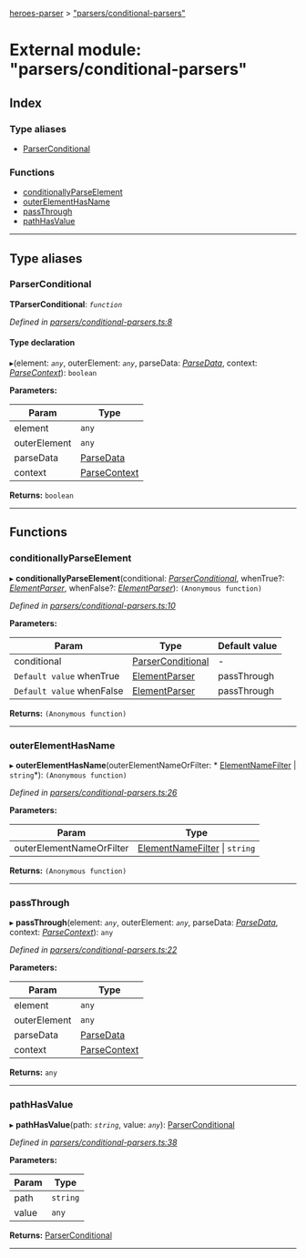 [heroes-parser](../README.md) > ["parsers/conditional-parsers"](../modules/_parsers_conditional_parsers_.md)

# External module: "parsers/conditional-parsers"

## Index

### Type aliases

* [ParserConditional](_parsers_conditional_parsers_.md#parserconditional)

### Functions

* [conditionallyParseElement](_parsers_conditional_parsers_.md#conditionallyparseelement)
* [outerElementHasName](_parsers_conditional_parsers_.md#outerelementhasname)
* [passThrough](_parsers_conditional_parsers_.md#passthrough)
* [pathHasValue](_parsers_conditional_parsers_.md#pathhasvalue)

---

## Type aliases

<a id="parserconditional"></a>

###  ParserConditional

**ΤParserConditional**: *`function`*

*Defined in [parsers/conditional-parsers.ts:8](https://github.com/joeistas/heroes-parser/blob/3b278f6/src/parsers/conditional-parsers.ts#L8)*

#### Type declaration
▸(element: *`any`*, outerElement: *`any`*, parseData: *[ParseData](../interfaces/_parse_data_.parsedata.md)*, context: *[ParseContext](../interfaces/_parsers_index_.parsecontext.md)*): `boolean`

**Parameters:**

| Param | Type |
| ------ | ------ |
| element | `any` |
| outerElement | `any` |
| parseData | [ParseData](../interfaces/_parse_data_.parsedata.md) |
| context | [ParseContext](../interfaces/_parsers_index_.parsecontext.md) |

**Returns:** `boolean`

___

## Functions

<a id="conditionallyparseelement"></a>

###  conditionallyParseElement

▸ **conditionallyParseElement**(conditional: *[ParserConditional](_parsers_conditional_parsers_.md#parserconditional)*, whenTrue?: *[ElementParser](_parsers_index_.md#elementparser)*, whenFalse?: *[ElementParser](_parsers_index_.md#elementparser)*): `(Anonymous function)`

*Defined in [parsers/conditional-parsers.ts:10](https://github.com/joeistas/heroes-parser/blob/3b278f6/src/parsers/conditional-parsers.ts#L10)*

**Parameters:**

| Param | Type | Default value |
| ------ | ------ | ------ |
| conditional | [ParserConditional](_parsers_conditional_parsers_.md#parserconditional) | - |
| `Default value` whenTrue | [ElementParser](_parsers_index_.md#elementparser) |  passThrough |
| `Default value` whenFalse | [ElementParser](_parsers_index_.md#elementparser) |  passThrough |

**Returns:** `(Anonymous function)`

___
<a id="outerelementhasname"></a>

###  outerElementHasName

▸ **outerElementHasName**(outerElementNameOrFilter: * [ElementNameFilter](_parsers_element_name_filters_.md#elementnamefilter) &#124; `string`*): `(Anonymous function)`

*Defined in [parsers/conditional-parsers.ts:26](https://github.com/joeistas/heroes-parser/blob/3b278f6/src/parsers/conditional-parsers.ts#L26)*

**Parameters:**

| Param | Type |
| ------ | ------ |
| outerElementNameOrFilter |  [ElementNameFilter](_parsers_element_name_filters_.md#elementnamefilter) &#124; `string`|

**Returns:** `(Anonymous function)`

___
<a id="passthrough"></a>

###  passThrough

▸ **passThrough**(element: *`any`*, outerElement: *`any`*, parseData: *[ParseData](../interfaces/_parse_data_.parsedata.md)*, context: *[ParseContext](../interfaces/_parsers_index_.parsecontext.md)*): `any`

*Defined in [parsers/conditional-parsers.ts:22](https://github.com/joeistas/heroes-parser/blob/3b278f6/src/parsers/conditional-parsers.ts#L22)*

**Parameters:**

| Param | Type |
| ------ | ------ |
| element | `any` |
| outerElement | `any` |
| parseData | [ParseData](../interfaces/_parse_data_.parsedata.md) |
| context | [ParseContext](../interfaces/_parsers_index_.parsecontext.md) |

**Returns:** `any`

___
<a id="pathhasvalue"></a>

###  pathHasValue

▸ **pathHasValue**(path: *`string`*, value: *`any`*): [ParserConditional](_parsers_conditional_parsers_.md#parserconditional)

*Defined in [parsers/conditional-parsers.ts:38](https://github.com/joeistas/heroes-parser/blob/3b278f6/src/parsers/conditional-parsers.ts#L38)*

**Parameters:**

| Param | Type |
| ------ | ------ |
| path | `string` |
| value | `any` |

**Returns:** [ParserConditional](_parsers_conditional_parsers_.md#parserconditional)

___

